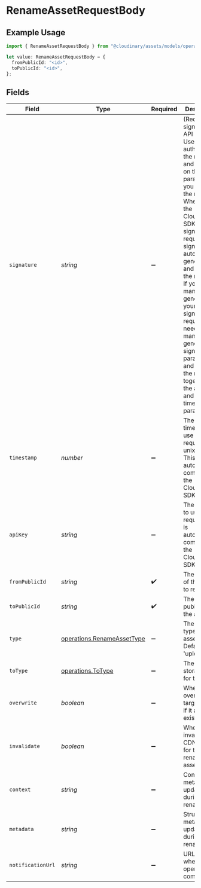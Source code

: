 # RenameAssetRequestBody

## Example Usage

```typescript
import { RenameAssetRequestBody } from "@cloudinary/assets/models/operations";

let value: RenameAssetRequestBody = {
  fromPublicId: "<id>",
  toPublicId: "<id>",
};
```

## Fields

| Field                                                                                                                                                                                                                                                                                                                                                                                                                                        | Type                                                                                                                                                                                                                                                                                                                                                                                                                                         | Required                                                                                                                                                                                                                                                                                                                                                                                                                                     | Description                                                                                                                                                                                                                                                                                                                                                                                                                                  |
| -------------------------------------------------------------------------------------------------------------------------------------------------------------------------------------------------------------------------------------------------------------------------------------------------------------------------------------------------------------------------------------------------------------------------------------------- | -------------------------------------------------------------------------------------------------------------------------------------------------------------------------------------------------------------------------------------------------------------------------------------------------------------------------------------------------------------------------------------------------------------------------------------------- | -------------------------------------------------------------------------------------------------------------------------------------------------------------------------------------------------------------------------------------------------------------------------------------------------------------------------------------------------------------------------------------------------------------------------------------------- | -------------------------------------------------------------------------------------------------------------------------------------------------------------------------------------------------------------------------------------------------------------------------------------------------------------------------------------------------------------------------------------------------------------------------------------------- |
| `signature`                                                                                                                                                                                                                                                                                                                                                                                                                                  | *string*                                                                                                                                                                                                                                                                                                                                                                                                                                     | :heavy_minus_sign:                                                                                                                                                                                                                                                                                                                                                                                                                           | (Required for signed REST API calls) Used to authenticate the request and based on the parameters you use in the request. When using the Cloudinary SDKs for signed requests, the signature is automatically generated and added to the request. If you manually generate your own signed POST request, you need to manually generate the signature parameter and add it to the request together with the api_key and timestamp parameters.<br/> |
| `timestamp`                                                                                                                                                                                                                                                                                                                                                                                                                                  | *number*                                                                                                                                                                                                                                                                                                                                                                                                                                     | :heavy_minus_sign:                                                                                                                                                                                                                                                                                                                                                                                                                           | The timestamp to use for the request in unix time. This is automatically computed by the Cloudinary's SDKs.                                                                                                                                                                                                                                                                                                                                  |
| `apiKey`                                                                                                                                                                                                                                                                                                                                                                                                                                     | *string*                                                                                                                                                                                                                                                                                                                                                                                                                                     | :heavy_minus_sign:                                                                                                                                                                                                                                                                                                                                                                                                                           | The API key to use for the request. This is automatically computed by the Cloudinary's SDKs.                                                                                                                                                                                                                                                                                                                                                 |
| `fromPublicId`                                                                                                                                                                                                                                                                                                                                                                                                                               | *string*                                                                                                                                                                                                                                                                                                                                                                                                                                     | :heavy_check_mark:                                                                                                                                                                                                                                                                                                                                                                                                                           | The public ID of the asset to rename.                                                                                                                                                                                                                                                                                                                                                                                                        |
| `toPublicId`                                                                                                                                                                                                                                                                                                                                                                                                                                 | *string*                                                                                                                                                                                                                                                                                                                                                                                                                                     | :heavy_check_mark:                                                                                                                                                                                                                                                                                                                                                                                                                           | The new public ID for the asset.                                                                                                                                                                                                                                                                                                                                                                                                             |
| `type`                                                                                                                                                                                                                                                                                                                                                                                                                                       | [operations.RenameAssetType](../../models/operations/renameassettype.md)                                                                                                                                                                                                                                                                                                                                                                     | :heavy_minus_sign:                                                                                                                                                                                                                                                                                                                                                                                                                           | The storage type of the asset. Defaults to 'upload'.                                                                                                                                                                                                                                                                                                                                                                                         |
| `toType`                                                                                                                                                                                                                                                                                                                                                                                                                                     | [operations.ToType](../../models/operations/totype.md)                                                                                                                                                                                                                                                                                                                                                                                       | :heavy_minus_sign:                                                                                                                                                                                                                                                                                                                                                                                                                           | The new storage type for the asset.                                                                                                                                                                                                                                                                                                                                                                                                          |
| `overwrite`                                                                                                                                                                                                                                                                                                                                                                                                                                  | *boolean*                                                                                                                                                                                                                                                                                                                                                                                                                                    | :heavy_minus_sign:                                                                                                                                                                                                                                                                                                                                                                                                                           | Whether to overwrite the target asset if it already exists.                                                                                                                                                                                                                                                                                                                                                                                  |
| `invalidate`                                                                                                                                                                                                                                                                                                                                                                                                                                 | *boolean*                                                                                                                                                                                                                                                                                                                                                                                                                                    | :heavy_minus_sign:                                                                                                                                                                                                                                                                                                                                                                                                                           | Whether to invalidate the CDN cache for the renamed asset.                                                                                                                                                                                                                                                                                                                                                                                   |
| `context`                                                                                                                                                                                                                                                                                                                                                                                                                                    | *string*                                                                                                                                                                                                                                                                                                                                                                                                                                     | :heavy_minus_sign:                                                                                                                                                                                                                                                                                                                                                                                                                           | Context metadata to update during rename.                                                                                                                                                                                                                                                                                                                                                                                                    |
| `metadata`                                                                                                                                                                                                                                                                                                                                                                                                                                   | *string*                                                                                                                                                                                                                                                                                                                                                                                                                                     | :heavy_minus_sign:                                                                                                                                                                                                                                                                                                                                                                                                                           | Structured metadata to update during rename.                                                                                                                                                                                                                                                                                                                                                                                                 |
| `notificationUrl`                                                                                                                                                                                                                                                                                                                                                                                                                            | *string*                                                                                                                                                                                                                                                                                                                                                                                                                                     | :heavy_minus_sign:                                                                                                                                                                                                                                                                                                                                                                                                                           | URL to notify when the operation is complete.                                                                                                                                                                                                                                                                                                                                                                                                |